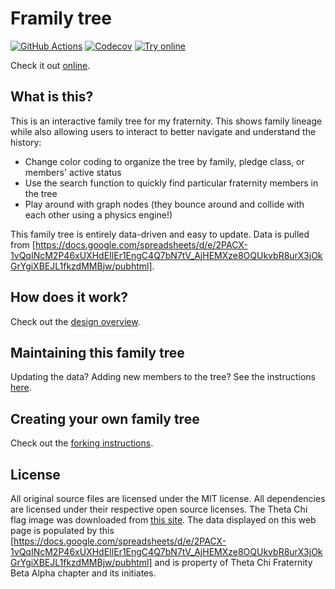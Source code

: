 # Framily tree

[![GitHub Actions][Actions badge]][GitHub Workflow]
[![Codecov][Codecov badge]][Codecov link]
[![Try online](https://img.shields.io/badge/try_it-online!-yellow.svg?style=flat-square)][GitHub Pages]

Check it out [online][GitHub Pages].

## What is this?

This is an interactive family tree for my fraternity. This shows family lineage
while also allowing users to interact to better navigate and understand the
history:

 * Change color coding to organize the tree by family, pledge class, or members'
   active status
 * Use the search function to quickly find particular fraternity members in the
   tree
 * Play around with graph nodes (they bounce around and collide with each other
   using a physics engine!)

This family tree is entirely data-driven and easy to update. Data is pulled from [https://docs.google.com/spreadsheets/d/e/2PACX-1vQqINcM2P46xUXHdEIlEr1EngC4Q7bN7tV_AjHEMXze8OQUkvbR8urX3jOkGrYgiXBEJL1fkzdMMBjw/pubhtml].

## How does it work?

Check out the [design overview](https://github.com/nfischer/framily-tree/wiki/Design).

## Maintaining this family tree

Updating the data? Adding new members to the tree? See the instructions
[here](https://github.com/nfischer/framily-tree/wiki/Updating-data-(adding-new-members)).

## Creating your own family tree

Check out the [forking
instructions](https://github.com/nfischer/framily-tree/wiki/Forking-instructions).

## License

All original source files are licensed under the MIT license. All dependencies
are licensed under their respective open source licenses. The Theta Chi flag
image was downloaded from [this
site](https://upload.wikimedia.org/wikipedia/en/d/df/OX_Flag.png). The data
displayed on this web page is populated by this [https://docs.google.com/spreadsheets/d/e/2PACX-1vQqINcM2P46xUXHdEIlEr1EngC4Q7bN7tV_AjHEMXze8OQUkvbR8urX3jOkGrYgiXBEJL1fkzdMMBjw/pubhtml] and is
property of Theta Chi Fraternity Beta Alpha chapter and its initiates.

<!--
  Forking instructions: if you are forking this project for your own
  fraternity, you will need to change these links to point to the right data for
  your project:
-->

[Actions badge]: https://img.shields.io/github/actions/workflow/status/nfischer/framily-tree/main.yml?style=flat-square&logo=github
[GitHub Workflow]: https://github.com/nfischer/framily-tree/actions/workflows/main.yml
[GitHub Pages]: https://nfischer.github.io/framily-tree
[Codecov badge]: https://img.shields.io/codecov/c/github/nfischer/framily-tree/main.svg?style=flat-square&label=coverage
[Codecov link]: https://codecov.io/gh/nfischer/framily-tree
[google spreadsheet]: https://docs.google.com/spreadsheets/d/1h6dVJKtETWX3Kr9PT6EaLu0gGavdi8Gnj4IlX155pfY/edit?usp=sharing
